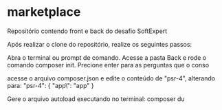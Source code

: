 # marketplace
Repositório contendo front e back do desafio SoftExpert

Após realizar o clone do repositório, realize os seguintes passos:

Abra o terminal ou prompt de comando.
Acesse a pasta Back e rode o comando composer init. Precione enter para as perguntas que o conso

acesse o arquivo composer.json e edite o conteúdo de "psr-4", alterando para: 
        "psr-4": {
            "app\\": "app"
        }

Gere o arquivo autoload executando no terminal: composer du
